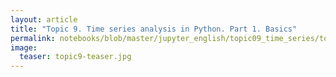 ```yaml
---
layout: article
title: "Topic 9. Time series analysis in Python. Part 1. Basics"
permalink: notebooks/blob/master/jupyter_english/topic09_time_series/topic9_part1_time_series_python.ipynb?flush_cache=true
image:
  teaser: topic9-teaser.jpg
---
```



